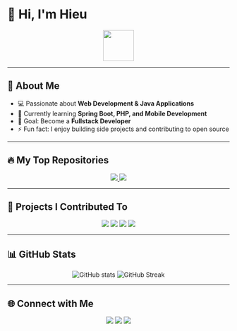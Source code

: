 # 👋 Hi, I'm Hieu

<p align="center">
  <img src="https://media.giphy.com/media/hvRJCLFzcasrR4ia7z/giphy.gif" width="70px">
</p>

---

## 🚀 About Me
- 💻 Passionate about **Web Development & Java Applications**
- 🌱 Currently learning **Spring Boot, PHP, and Mobile Development**
- 🎯 Goal: Become a **Fullstack Developer**
- ⚡ Fun fact: I enjoy building side projects and contributing to open source

---

## 🔥 My Top Repositories
<p align="center">
  <a href="https://github.com/hieumous/java-Travel">
    <img src="https://github-readme-stats.vercel.app/api/pin/?username=hieumous&repo=java-Travel&theme=tokyonight" />
  </a>
  <a href="https://github.com/hieumous/php">
    <img src="https://github-readme-stats.vercel.app/api/pin/?username=hieumous&repo=php&theme=tokyonight" />
  </a>
</p>

---

## 🤝 Projects I Contributed To
<p align="center">
  <a href="https://github.com/trongphuccute/baiKTgiuaky_LtWeb-Degital-Cv-group7-Dltai-CV"><img src="https://img.shields.io/badge/CV%20Project-21759B?style=for-the-badge&logo=github&logoColor=white"></a>
  <a href="https://github.com/lequangmy5522/QTDNCNTT-APPOTA"><img src="https://img.shields.io/badge/Appota%20Project-FF9900?style=for-the-badge&logo=github&logoColor=white"></a>
  <a href="https://github.com/hoainhan256/EMP_Hub"><img src="https://img.shields.io/badge/EMP%20Hub-2C8EBB?style=for-the-badge&logo=github&logoColor=white"></a>
  <a href="https://github.com/AcidTSB/EduMatch"><img src="https://img.shields.io/badge/EduMatch-6A0DAD?style=for-the-badge&logo=github&logoColor=white"></a>
</p>

---

## 📊 GitHub Stats
<p align="center">
  <img src="https://github-readme-stats.vercel.app/api?username=hieumous&show_icons=true&theme=tokyonight" alt="GitHub stats" />
  <img src="https://github-readme-streak-stats.herokuapp.com/?user=hieumous&theme=tokyonight" alt="GitHub Streak" />
</p>

---

## 🌐 Connect with Me
<p align="center">
  <a href="https://www.facebook.com/"><img src="https://img.shields.io/badge/Facebook-1877f2?style=for-the-badge&logo=facebook&logoColor=white"></a>
  <a href="https://www.linkedin.com/"><img src="https://img.shields.io/badge/LinkedIn-0a66c2?style=for-the-badge&logo=linkedin&logoColor=white"></a>
  <a href="mailto:youremail@example.com"><img src="https://img.shields.io/badge/Email-D14836?style=for-the-badge&logo=gmail&logoColor=white"></a>
</p>

